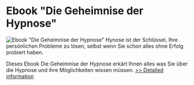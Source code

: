 # Ebook "Die Geheimnise der Hypnose"
![Ebook "Die Geheimnise der Hypnose"](https://mycommerce.akamaized.net/api/pimages/P300534631/BIG/300534631.JPG)
Hynose ist der Schlüssel, Ihre persönlichen Probleme zu lösen, selbst wenn Sie schon alles ohne Erfolg probiert haben.

Dieses Ebook Die Geheimnise der Hypnose erkärt Ihnen alles was Sie über die Hypnose und ihre Möglichkeiten wissen müssen.
[>> Detailed information](https://secure.shareit.com/shareit/product.html?productid=300534631&affiliateid=200057808)